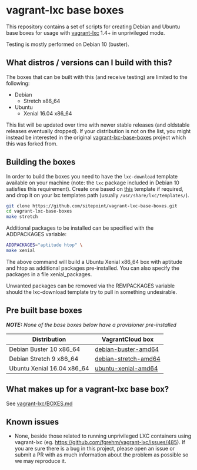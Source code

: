# vagrant-lxc base boxes

This repository contains a set of scripts for creating Debian and
Ubuntu base boxes for usage with
[vagrant-lxc](https://github.com/fgrehm/vagrant-lxc) 1.4+ in
unprivileged mode.

Testing is mostly performed on Debian 10 (buster).

## What distros / versions can I build with this?

The boxes that can be built with this (and receive testing) are
limited to the following:

* Debian
  - Stretch x86_64
* Ubuntu
  - Xenial 16.04 x86_64

This list will be updated over time with newer stable releases (and
oldstable releases eventually dropped). If your distribution is not on
the list, you might instead be interested in the original
[vagrant-lxc-base-boxes](https://github.com/obnoxxx/vagrant-lxc-base-boxes)
project which this was forked from.

## Building the boxes

In order to build the boxes you need to have the `lxc-download`
template available on your machine (note: the `lxc` package included
in Debian 10 satisfies this requirement). Create one based on
[this](https://github.com/lxc/lxc/blob/master/templates/lxc-download.in)
template if required, and drop it on your lxc templates path (usually
`/usr/share/lxc/templates/`).

```sh
git clone https://github.com/sitepoint/vagrant-lxc-base-boxes.git
cd vagrant-lxc-base-boxes
make stretch
```

Additional packages to be installed can be specified with the ADDPACKAGES variable:

```sh
ADDPACKAGES="aptitude htop" \
make xenial
```

The above command will build a Ubuntu Xenial x86\_64 box with aptitude
and htop as additional packages pre-installed. You can also specify
the packages in a file xenial\_packages.

Unwanted packages can be removed via the REMPACKAGES variable should
the lxc-download template try to pull in something undesirable.


## Pre built base boxes

_**NOTE:** None of the base boxes below have a provisioner pre-installed_

| Distribution | VagrantCloud box |
| ------------ | ---------------- |
| Debian Buster 10 x86_64 | [debian-buster-amd64](https://app.vagrantup.com/sitepoint/boxes/debian-buster-amd64) |
| Debian Stretch 9 x86_64 | [debian-stretch-amd64](https://app.vagrantup.com/sitepoint/boxes/debian-stretch-amd64) |
| Ubuntu Xenial 16.04 x86_64 | [ubuntu-xenial-amd64](https://app.vagrantup.com/sitepoint/boxes/ubuntu-xenial-amd64) |


## What makes up for a vagrant-lxc base box?

See [vagrant-lxc/BOXES.md](https://github.com/fgrehm/vagrant-lxc/blob/master/BOXES.md)


## Known issues

* None, beside those related to running unprivileged LXC containers
  using vagrant-lxc
  (eg. https://github.com/fgrehm/vagrant-lxc/issues/485). If you are
  sure there is a bug in this project, please open an issue or submit
  a PR with as much information about the problem as possible so we
  may reproduce it.
